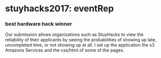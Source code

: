 # stuyhacks2017: eventRep
### best hardware hack winner
Our submission allows organizations such as StuyHacks to view the reliability of their applicants by seeing the probabilities of showing up late, uncompleted time, or not showing up at all. I set up the application the s3 Amazons Services and the css/html of some of the pages.
